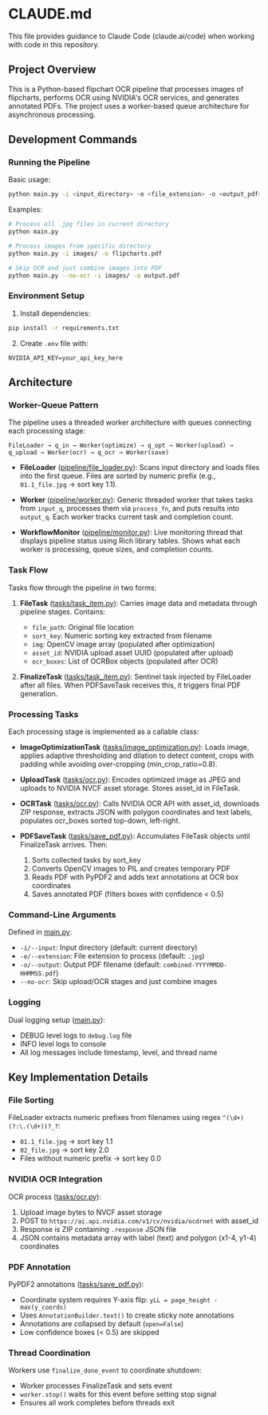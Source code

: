 # CLAUDE.md

This file provides guidance to Claude Code (claude.ai/code) when working with code in this repository.

## Project Overview

This is a Python-based flipchart OCR pipeline that processes images of flipcharts, performs OCR using NVIDIA's OCR services, and generates annotated PDFs. The project uses a worker-based queue architecture for asynchronous processing.

## Development Commands

### Running the Pipeline

Basic usage:
```bash
python main.py -i <input_directory> -e <file_extension> -o <output_pdf>
```

Examples:
```bash
# Process all .jpg files in current directory
python main.py

# Process images from specific directory
python main.py -i images/ -o flipcharts.pdf

# Skip OCR and just combine images into PDF
python main.py --no-ocr -i images/ -o output.pdf
```

### Environment Setup

1. Install dependencies:
```bash
pip install -r requirements.txt
```

2. Create `.env` file with:
```
NVIDIA_API_KEY=your_api_key_here
```

## Architecture

### Worker-Queue Pattern

The pipeline uses a threaded worker architecture with queues connecting each processing stage:

```
FileLoader → q_in → Worker(optimize) → q_opt → Worker(upload) → q_upload → Worker(ocr) → q_ocr → Worker(save)
```

- **FileLoader** ([pipeline/file_loader.py](pipeline/file_loader.py)): Scans input directory and loads files into the first queue. Files are sorted by numeric prefix (e.g., `01.1_file.jpg` → sort key 1.1).

- **Worker** ([pipeline/worker.py](pipeline/worker.py)): Generic threaded worker that takes tasks from `input_q`, processes them via `process_fn`, and puts results into `output_q`. Each worker tracks current task and completion count.

- **WorkflowMonitor** ([pipeline/monitor.py](pipeline/monitor.py)): Live monitoring thread that displays pipeline status using Rich library tables. Shows what each worker is processing, queue sizes, and completion counts.

### Task Flow

Tasks flow through the pipeline in two forms:

1. **FileTask** ([tasks/task_item.py](tasks/task_item.py)): Carries image data and metadata through pipeline stages. Contains:
   - `file_path`: Original file location
   - `sort_key`: Numeric sorting key extracted from filename
   - `img`: OpenCV image array (populated after optimization)
   - `asset_id`: NVIDIA upload asset UUID (populated after upload)
   - `ocr_boxes`: List of OCRBox objects (populated after OCR)

2. **FinalizeTask** ([tasks/task_item.py](tasks/task_item.py)): Sentinel task injected by FileLoader after all files. When PDFSaveTask receives this, it triggers final PDF generation.

### Processing Tasks

Each processing stage is implemented as a callable class:

- **ImageOptimizationTask** ([tasks/image_optimization.py](tasks/image_optimization.py)): Loads image, applies adaptive thresholding and dilation to detect content, crops with padding while avoiding over-cropping (min_crop_ratio=0.8).

- **UploadTask** ([tasks/ocr.py](tasks/ocr.py:61-78)): Encodes optimized image as JPEG and uploads to NVIDIA NVCF asset storage. Stores asset_id in FileTask.

- **OCRTask** ([tasks/ocr.py](tasks/ocr.py:81-163)): Calls NVIDIA OCR API with asset_id, downloads ZIP response, extracts JSON with polygon coordinates and text labels, populates ocr_boxes sorted top-down, left-right.

- **PDFSaveTask** ([tasks/save_pdf.py](tasks/save_pdf.py)): Accumulates FileTask objects until FinalizeTask arrives. Then:
  1. Sorts collected tasks by sort_key
  2. Converts OpenCV images to PIL and creates temporary PDF
  3. Reads PDF with PyPDF2 and adds text annotations at OCR box coordinates
  4. Saves annotated PDF (filters boxes with confidence < 0.5)

### Command-Line Arguments

Defined in [main.py](main.py:32-46):
- `-i/--input`: Input directory (default: current directory)
- `-e/--extension`: File extension to process (default: `.jpg`)
- `-o/--output`: Output PDF filename (default: `combined-YYYYMMDD-HHMMSS.pdf`)
- `--no-ocr`: Skip upload/OCR stages and just combine images

### Logging

Dual logging setup ([main.py](main.py:15-26)):
- DEBUG level logs to `debug.log` file
- INFO level logs to console
- All log messages include timestamp, level, and thread name

## Key Implementation Details

### File Sorting

FileLoader extracts numeric prefixes from filenames using regex `^(\d+)(?:\.(\d+))?_?`:
- `01.1_file.jpg` → sort key 1.1
- `02_file.jpg` → sort key 2.0
- Files without numeric prefix → sort key 0.0

### NVIDIA OCR Integration

OCR process ([tasks/ocr.py](tasks/ocr.py)):
1. Upload image bytes to NVCF asset storage
2. POST to `https://ai.api.nvidia.com/v1/cv/nvidia/ocdrnet` with asset_id
3. Response is ZIP containing `.response` JSON file
4. JSON contains metadata array with label (text) and polygon (x1-4, y1-4) coordinates

### PDF Annotation

PyPDF2 annotations ([tasks/save_pdf.py](tasks/save_pdf.py:66-120)):
- Coordinate system requires Y-axis flip: `yLL = page_height - max(y_coords)`
- Uses `AnnotationBuilder.text()` to create sticky note annotations
- Annotations are collapsed by default (`open=False`)
- Low confidence boxes (< 0.5) are skipped

### Thread Coordination

Workers use `finalize_done_event` to coordinate shutdown:
- Worker processes FinalizeTask and sets event
- `worker.stop()` waits for this event before setting stop signal
- Ensures all work completes before threads exit
